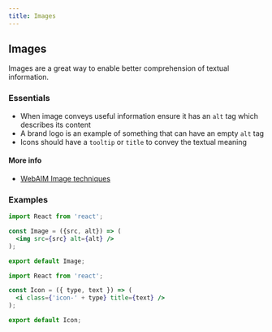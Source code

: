 ```yaml
---
title: Images
---
```

## Images
Images are a great way to enable better comprehension of textual information.
 
### Essentials
 * When image conveys useful information ensure it has an `alt` tag which describes its content
 * A brand logo is an example of something that can have an empty `alt` tag 
 * Icons should have a `tooltip` or `title` to convey the textual meaning
 
#### More info
 * [WebAIM Image techniques](http://webaim.org/techniques/images/)
 
### Examples
```jsx 
import React from 'react';

const Image = ({src, alt}) => (
  <img src={src} alt={alt} />
);

export default Image;
```

```jsx 
import React from 'react';

const Icon = ({ type, text }) => (
  <i class={'icon-' + type} title={text} />
);

export default Icon;
```
